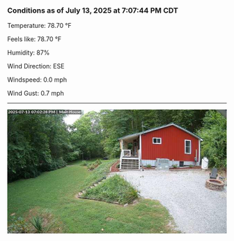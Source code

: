 ### Conditions as of July 13, 2025 at 7:07:44 PM CDT 

Temperature: 78.70 &deg;F

Feels like: 78.70 &deg;F

Humidity: 87%

Wind Direction: ESE

Windspeed: 0.0 mph

Wind Gust: 0.7 mph

---

<img src="./images/latest.jpeg"/>

